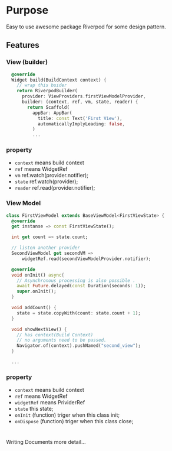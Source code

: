 <!--
This README describes the package. If you publish this package to pub.dev,
this README's contents appear on the landing page for your package.

For information about how to write a good package README, see the guide for
[writing package pages](https://dart.dev/guides/libraries/writing-package-pages).

For general information about developing packages, see the Dart guide for
[creating packages](https://dart.dev/guides/libraries/create-library-packages)
and the Flutter guide for
[developing packages and plugins](https://flutter.dev/developing-packages).
-->


# Purpose

Easy to use awesome package Riverpod for some design pattern.
## Features

### View (builder)

``` dart
  @override
  Widget build(BuildContext context) {
    // wrap this buider 
    return RiverpodBuilder(
      provider: ViewProviders.firstViewModelProvider,
      builder: (context, ref, vm, state, reader) {
        return Scaffold(
          appBar: AppBar(
            title: const Text('First View'),
            automaticallyImplyLeading: false,
          )
          ...
```

### property

- `context` means build context
- `ref` means WidgetRef
- `vm` ref.watch(provider.notifier);
- `state` ref.watch(provider);
- `reader` ref.read(provider.notifier);

### View Model

``` dart
class FirstViewModel extends BaseViewModel<FirstViewState> {
  @override
  get instanse => const FirstViewState();

  int get count => state.count;

  // listen another provider
  SecondViewModel get secondVM =>
      widgetRef.read(secondViewModelProvider.notifier);

  @override
  void onInit() async{
    // Asynchronous processing is also possible .
    await Future.delayed(const Duration(seconds: 1));
    super.onInit();
  }

  void addCount() {
    state = state.copyWith(count: state.count + 1);
  }

  void showNextView() {
    // has context(Build Context)
    // no arguments need to be passed.
    Navigator.of(context).pushNamed("second_view");
  }

  ...
```

### property

- `context` means build context
- `ref` means WidgetRef
- `widgetRef` means PrividerRef
- `state` this state;
- `onInit` (function) triger when this class init;
- `onDispose` (function) triger when this class close;

# 
 Writing Documents more detail... 
